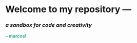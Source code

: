 # Welcome to my repository —

### *a sandbox for code and creativity*

<span style="font-weight: 600; color: #16a085;">– marcos!</span>
